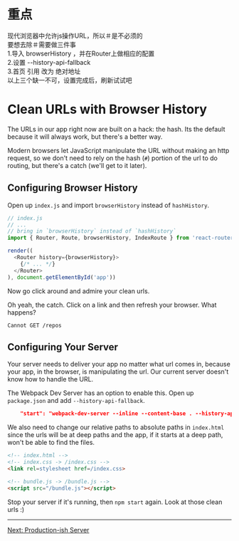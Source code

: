 # 重点
现代浏览器中允许js操作URL，所以＃是不必须的  
要想去除＃需要做三件事  
1.导入 browserHistory ，并在Router上做相应的配置  
2.设置 --history-api-fallback  
3.首页 引用 改为 绝对地址  
以上三个缺一不可，设置完成后，刷新试试吧

# Clean URLs with Browser History

The URLs in our app right now are built on a hack: the hash. Its the
default because it will always work, but there's a better way.

Modern browsers let JavaScript manipulate the URL without making an http
request, so we don't need to rely on the hash (`#`) portion of the url
to do routing, but there's a catch (we'll get to it later).

## Configuring Browser History

Open up `index.js` and import `browserHistory` instead of `hashHistory`.

```js
// index.js
// ...
// bring in `browserHistory` instead of `hashHistory`
import { Router, Route, browserHistory, IndexRoute } from 'react-router'

render((
  <Router history={browserHistory}>
    {/* ... */}
  </Router>
), document.getElementById('app'))
```

Now go click around and admire your clean urls.

Oh yeah, the catch. Click on a link and then refresh your browser. What
happens?

```
Cannot GET /repos
```

## Configuring Your Server

Your server needs to deliver your app no matter what url comes in,
because your app, in the browser, is manipulating the url. Our current
server doesn't know how to handle the URL.

The Webpack Dev Server has an option to enable this. Open up
`package.json` and add `--history-api-fallback`.

```json
    "start": "webpack-dev-server --inline --content-base . --history-api-fallback"
```

We also need to change our relative paths to absolute paths in
`index.html` since the urls will be at deep paths and the app, if it
starts at a deep path, won't be able to find the files.

```html
<!-- index.html -->
<!-- index.css -> /index.css -->
<link rel=stylesheet href=/index.css>

<!-- bundle.js -> /bundle.js -->
<script src="/bundle.js"></script>
```

Stop your server if it's running, then `npm start` again. Look at those
clean urls :)

---

[Next: Production-ish Server](../11-productionish-server/)
